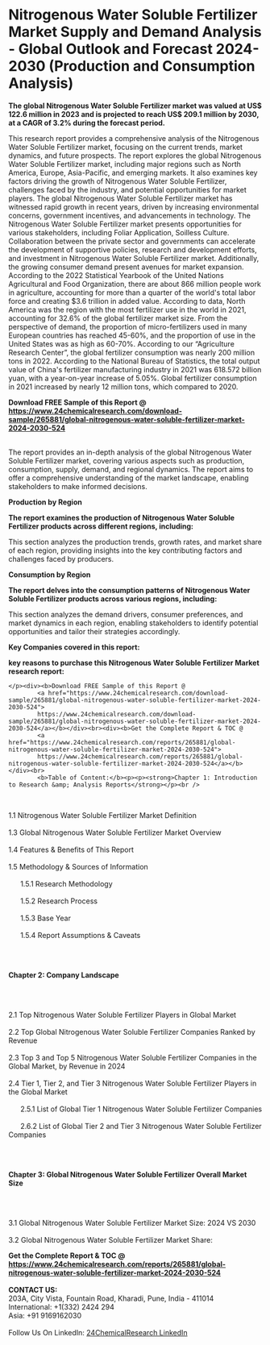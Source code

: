 <h1>Nitrogenous Water Soluble Fertilizer Market Supply and Demand Analysis - Global Outlook and Forecast 2024-2030 (Production and Consumption Analysis)</h1><p><strong>The global Nitrogenous Water Soluble Fertilizer market was valued at US$ 122.6 million in 2023 and is projected to reach US$ 209.1 million by 2030, at a CAGR of 3.2% during the forecast period.</strong></p><p>
</p><p>This research report provides a comprehensive analysis of the Nitrogenous Water Soluble Fertilizer market, focusing on the current trends, market dynamics, and future prospects. The report explores the global Nitrogenous Water Soluble Fertilizer market, including major regions such as North America, Europe, Asia-Pacific, and emerging markets. It also examines key factors driving the growth of Nitrogenous Water Soluble Fertilizer, challenges faced by the industry, and potential opportunities for market players. The global Nitrogenous Water Soluble Fertilizer market has witnessed rapid growth in recent years, driven by increasing environmental concerns, government incentives, and advancements in technology. The Nitrogenous Water Soluble Fertilizer market presents opportunities for various stakeholders, including Foliar Application, Soilless Culture. Collaboration between the private sector and governments can accelerate the development of supportive policies, research and development efforts, and investment in Nitrogenous Water Soluble Fertilizer market. Additionally, the growing consumer demand present avenues for market expansion.  According to the 2022 Statistical Yearbook of the United Nations Agricultural and Food Organization, there are about 866 million people work in agriculture, accounting for more than a quarter of the world's total labor force and creating $3.6 trillion in added value. According to data, North America was the region with the most fertilizer use in the world in 2021, accounting for 32.6% of the global fertilizer market size. From the perspective of demand, the proportion of micro-fertilizers used in many European countries has reached 45-60%, and the proportion of use in the United States was as high as 60-70%. According to our “Agriculture Research Center”, the global fertilizer consumption was nearly 200 million tons in 2022. According to the National Bureau of Statistics, the total output value of China's fertilizer manufacturing industry in 2021 was 618.572 billion yuan, with a year-on-year increase of 5.05%. Global fertilizer consumption in 2021 increased by nearly 12 million tons, which compared to 2020.</p><div><b>Download FREE Sample of this Report @ 
            <a href="https://www.24chemicalresearch.com/download-sample/265881/global-nitrogenous-water-soluble-fertilizer-market-2024-2030-524">
            https://www.24chemicalresearch.com/download-sample/265881/global-nitrogenous-water-soluble-fertilizer-market-2024-2030-524</a></b></div><br><p>
</p><p>The report provides an in-depth analysis of the global Nitrogenous Water Soluble Fertilizer market, covering various aspects such as production, consumption, supply, demand, and regional dynamics. The report aims to offer a comprehensive understanding of the market landscape, enabling stakeholders to make informed decisions.</p><p>
</p><p><strong>Production by Region</strong></p><p>
</p><p><strong>The report examines the production of Nitrogenous Water Soluble Fertilizer products across different regions, including:</strong></p><p>
</p><p>
</p><p>This section analyzes the production trends, growth rates, and market share of each region, providing insights into the key contributing factors and challenges faced by producers.</p><p>
</p><p><strong>Consumption by Region</strong></p><p>
</p><p><strong>The report delves into the consumption patterns of Nitrogenous Water Soluble Fertilizer products across various regions, including:</strong></p><p>
</p><p>
	</p><p>
</p><p>This section analyzes the demand drivers, consumer preferences, and market dynamics in each region, enabling stakeholders to identify potential opportunities and tailor their strategies accordingly.</p><p>
<strong>Key Companies covered in this report:</strong></p><p>
</p><p>
</p><p><strong>key reasons to purchase this Nitrogenous Water Soluble Fertilizer Market research report:</strong></p><p>

	</p><div><b>Download FREE Sample of this Report @ 
            <a href="https://www.24chemicalresearch.com/download-sample/265881/global-nitrogenous-water-soluble-fertilizer-market-2024-2030-524">
            https://www.24chemicalresearch.com/download-sample/265881/global-nitrogenous-water-soluble-fertilizer-market-2024-2030-524</a></b></div><br><div><b>Get the Complete Report & TOC @ 
            <a href="https://www.24chemicalresearch.com/reports/265881/global-nitrogenous-water-soluble-fertilizer-market-2024-2030-524">
            https://www.24chemicalresearch.com/reports/265881/global-nitrogenous-water-soluble-fertilizer-market-2024-2030-524</a></b></div><br>
            <b>Table of Content:</b><p><p><strong>Chapter 1: Introduction to Research &amp; Analysis Reports</strong></p><br />
<br />
<p>1.1 Nitrogenous Water Soluble Fertilizer  Market Definition<br /><br />
1.3 Global Nitrogenous Water Soluble Fertilizer  Market Overview<br /><br />
1.4 Features &amp; Benefits of This Report<br /><br />
1.5 Methodology &amp; Sources of Information<br /><br />
&nbsp;&nbsp;&nbsp;&nbsp;&nbsp; 1.5.1 Research Methodology<br /><br />
&nbsp;&nbsp;&nbsp;&nbsp;&nbsp; 1.5.2 Research Process<br /><br />
&nbsp;&nbsp;&nbsp;&nbsp;&nbsp; 1.5.3 Base Year<br /><br />
&nbsp;&nbsp;&nbsp;&nbsp;&nbsp; 1.5.4 Report Assumptions &amp; Caveats</p><br />
<br />
<p><strong>Chapter 2: Company Landscape</strong></p><br />
<br />
<p>2.1 Top Nitrogenous Water Soluble Fertilizer  Players in Global Market<br /><br />
2.2 Top Global Nitrogenous Water Soluble Fertilizer  Companies Ranked by Revenue<br /><br />
2.3 Top 3 and Top 5 Nitrogenous Water Soluble Fertilizer  Companies in the Global Market, by Revenue in 2024<br /><br />
2.4 Tier 1, Tier 2, and Tier 3 Nitrogenous Water Soluble Fertilizer  Players in the Global Market<br /><br />
&nbsp;&nbsp;&nbsp;&nbsp;&nbsp; 2.5.1 List of Global Tier 1 Nitrogenous Water Soluble Fertilizer  Companies<br /><br />
&nbsp;&nbsp;&nbsp;&nbsp;&nbsp; 2.6.2 List of Global Tier 2 and Tier 3 Nitrogenous Water Soluble Fertilizer  Companies</p><br />
<br />
<p><strong>Chapter 3: Global Nitrogenous Water Soluble Fertilizer  Overall Market Size</strong></p><br />
<br />
<p>3.1 Global Nitrogenous Water Soluble Fertilizer  Market Size: 2024 VS 2030<br /><br />
3.2 Global Nitrogenous Water Soluble Fertilizer  Market Share: </p><div><b>Get the Complete Report & TOC @ 
            <a href="https://www.24chemicalresearch.com/reports/265881/global-nitrogenous-water-soluble-fertilizer-market-2024-2030-524">
            https://www.24chemicalresearch.com/reports/265881/global-nitrogenous-water-soluble-fertilizer-market-2024-2030-524</a></b></div><br><b>CONTACT US:</b><br>
            203A, City Vista, Fountain Road, Kharadi, Pune, India - 411014<br>
            International: +1(332) 2424 294<br>
            Asia: +91 9169162030 <br><br>
            Follow Us On LinkedIn: <a href="https://www.linkedin.com/company/24chemicalresearch/">24ChemicalResearch LinkedIn</a>